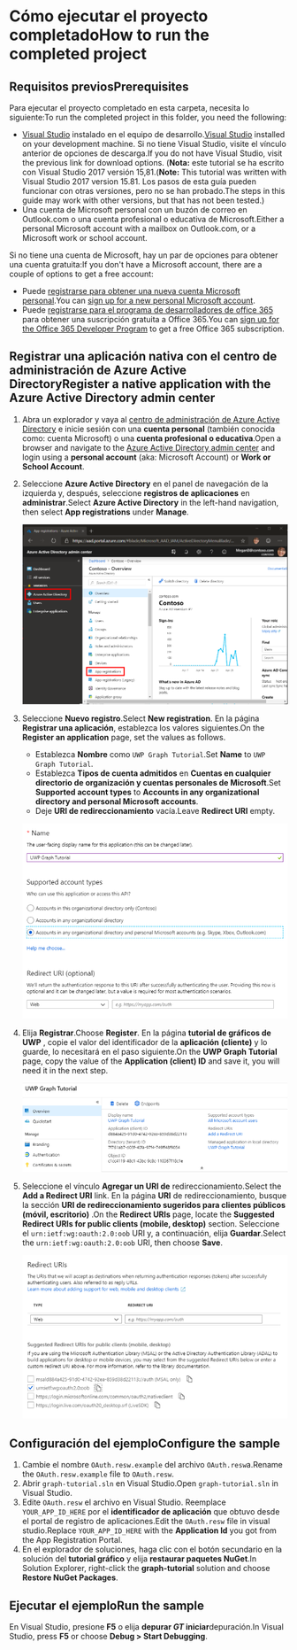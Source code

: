 # <a name="how-to-run-the-completed-project"></a><span data-ttu-id="5d16a-101">Cómo ejecutar el proyecto completado</span><span class="sxs-lookup"><span data-stu-id="5d16a-101">How to run the completed project</span></span>

## <a name="prerequisites"></a><span data-ttu-id="5d16a-102">Requisitos previos</span><span class="sxs-lookup"><span data-stu-id="5d16a-102">Prerequisites</span></span>

<span data-ttu-id="5d16a-103">Para ejecutar el proyecto completado en esta carpeta, necesita lo siguiente:</span><span class="sxs-lookup"><span data-stu-id="5d16a-103">To run the completed project in this folder, you need the following:</span></span>

- <span data-ttu-id="5d16a-104">[Visual Studio](https://visualstudio.microsoft.com/vs/) instalado en el equipo de desarrollo.</span><span class="sxs-lookup"><span data-stu-id="5d16a-104">[Visual Studio](https://visualstudio.microsoft.com/vs/) installed on your development machine.</span></span> <span data-ttu-id="5d16a-105">Si no tiene Visual Studio, visite el vínculo anterior de opciones de descarga.</span><span class="sxs-lookup"><span data-stu-id="5d16a-105">If you do not have Visual Studio, visit the previous link for download options.</span></span> <span data-ttu-id="5d16a-106">(**Nota:** este tutorial se ha escrito con Visual Studio 2017 versión 15,81.</span><span class="sxs-lookup"><span data-stu-id="5d16a-106">(**Note:** This tutorial was written with Visual Studio 2017 version 15.81.</span></span> <span data-ttu-id="5d16a-107">Los pasos de esta guía pueden funcionar con otras versiones, pero no se han probado.</span><span class="sxs-lookup"><span data-stu-id="5d16a-107">The steps in this guide may work with other versions, but that has not been tested.)</span></span>
- <span data-ttu-id="5d16a-108">Una cuenta de Microsoft personal con un buzón de correo en Outlook.com o una cuenta profesional o educativa de Microsoft.</span><span class="sxs-lookup"><span data-stu-id="5d16a-108">Either a personal Microsoft account with a mailbox on Outlook.com, or a Microsoft work or school account.</span></span>

<span data-ttu-id="5d16a-109">Si no tiene una cuenta de Microsoft, hay un par de opciones para obtener una cuenta gratuita:</span><span class="sxs-lookup"><span data-stu-id="5d16a-109">If you don't have a Microsoft account, there are a couple of options to get a free account:</span></span>

- <span data-ttu-id="5d16a-110">Puede [registrarse para obtener una nueva cuenta Microsoft personal](https://signup.live.com/signup?wa=wsignin1.0&rpsnv=12&ct=1454618383&rver=6.4.6456.0&wp=MBI_SSL_SHARED&wreply=https://mail.live.com/default.aspx&id=64855&cbcxt=mai&bk=1454618383&uiflavor=web&uaid=b213a65b4fdc484382b6622b3ecaa547&mkt=E-US&lc=1033&lic=1).</span><span class="sxs-lookup"><span data-stu-id="5d16a-110">You can [sign up for a new personal Microsoft account](https://signup.live.com/signup?wa=wsignin1.0&rpsnv=12&ct=1454618383&rver=6.4.6456.0&wp=MBI_SSL_SHARED&wreply=https://mail.live.com/default.aspx&id=64855&cbcxt=mai&bk=1454618383&uiflavor=web&uaid=b213a65b4fdc484382b6622b3ecaa547&mkt=E-US&lc=1033&lic=1).</span></span>
- <span data-ttu-id="5d16a-111">Puede [registrarse para el programa de desarrolladores de office 365](https://developer.microsoft.com/office/dev-program) para obtener una suscripción gratuita a Office 365.</span><span class="sxs-lookup"><span data-stu-id="5d16a-111">You can [sign up for the Office 365 Developer Program](https://developer.microsoft.com/office/dev-program) to get a free Office 365 subscription.</span></span>

## <a name="register-a-native-application-with-the-azure-active-directory-admin-center"></a><span data-ttu-id="5d16a-112">Registrar una aplicación nativa con el centro de administración de Azure Active Directory</span><span class="sxs-lookup"><span data-stu-id="5d16a-112">Register a native application with the Azure Active Directory admin center</span></span>

1. <span data-ttu-id="5d16a-113">Abra un explorador y vaya al [centro de administración de Azure Active Directory](https://aad.portal.azure.com) e inicie sesión con una **cuenta personal** (también conocida como: cuenta Microsoft) o una **cuenta profesional o educativa**.</span><span class="sxs-lookup"><span data-stu-id="5d16a-113">Open a browser and navigate to the [Azure Active Directory admin center](https://aad.portal.azure.com) and login using a **personal account** (aka: Microsoft Account) or **Work or School Account**.</span></span>

1. <span data-ttu-id="5d16a-114">Seleccione **Azure Active Directory** en el panel de navegación de la izquierda y, después, seleccione **registros de aplicaciones** en **administrar**.</span><span class="sxs-lookup"><span data-stu-id="5d16a-114">Select **Azure Active Directory** in the left-hand navigation, then select **App registrations** under **Manage**.</span></span>

    ![<span data-ttu-id="5d16a-115">Una captura de pantalla de los registros de la aplicación</span><span class="sxs-lookup"><span data-stu-id="5d16a-115">A screenshot of the App registrations</span></span> ](/tutorial/images/aad-portal-app-registrations.png)

1. <span data-ttu-id="5d16a-116">Seleccione **Nuevo registro**.</span><span class="sxs-lookup"><span data-stu-id="5d16a-116">Select **New registration**.</span></span> <span data-ttu-id="5d16a-117">En la página **Registrar una aplicación**, establezca los valores siguientes.</span><span class="sxs-lookup"><span data-stu-id="5d16a-117">On the **Register an application** page, set the values as follows.</span></span>

    - <span data-ttu-id="5d16a-118">Establezca **Nombre** como `UWP Graph Tutorial`.</span><span class="sxs-lookup"><span data-stu-id="5d16a-118">Set **Name** to `UWP Graph Tutorial`.</span></span>
    - <span data-ttu-id="5d16a-119">Establezca **Tipos de cuenta admitidos** en **Cuentas en cualquier directorio de organización y cuentas personales de Microsoft**.</span><span class="sxs-lookup"><span data-stu-id="5d16a-119">Set **Supported account types** to **Accounts in any organizational directory and personal Microsoft accounts**.</span></span>
    - <span data-ttu-id="5d16a-120">Deje **URI de redireccionamiento** vacía.</span><span class="sxs-lookup"><span data-stu-id="5d16a-120">Leave **Redirect URI** empty.</span></span>

    ![Captura de pantalla de la página registrar una aplicación](/tutorial/images/aad-register-an-app.png)

1. <span data-ttu-id="5d16a-122">Elija **Registrar**.</span><span class="sxs-lookup"><span data-stu-id="5d16a-122">Choose **Register**.</span></span> <span data-ttu-id="5d16a-123">En la página **tutorial de gráficos de UWP** , copie el valor del identificador de la **aplicación (cliente)** y lo guarde, lo necesitará en el paso siguiente.</span><span class="sxs-lookup"><span data-stu-id="5d16a-123">On the **UWP Graph Tutorial** page, copy the value of the **Application (client) ID** and save it, you will need it in the next step.</span></span>

    ![Captura de pantalla del identificador de la aplicación del nuevo registro de la aplicación](/tutorial/images/aad-application-id.png)

1. <span data-ttu-id="5d16a-125">Seleccione el vínculo **Agregar un URI de** redireccionamiento.</span><span class="sxs-lookup"><span data-stu-id="5d16a-125">Select the **Add a Redirect URI** link.</span></span> <span data-ttu-id="5d16a-126">En la página **URI** de redireccionamiento, busque la sección **URI de redireccionamiento sugeridos para clientes públicos (móvil, escritorio)** .</span><span class="sxs-lookup"><span data-stu-id="5d16a-126">On the **Redirect URIs** page, locate the **Suggested Redirect URIs for public clients (mobile, desktop)** section.</span></span> <span data-ttu-id="5d16a-127">Seleccione el `urn:ietf:wg:oauth:2.0:oob` URI y, a continuación, elija **Guardar**.</span><span class="sxs-lookup"><span data-stu-id="5d16a-127">Select the `urn:ietf:wg:oauth:2.0:oob` URI, then choose **Save**.</span></span>

    ![Captura de pantalla de la página URI de redireccionamiento](/tutorial/images/aad-redirect-uris.png)

## <a name="configure-the-sample"></a><span data-ttu-id="5d16a-129">Configuración del ejemplo</span><span class="sxs-lookup"><span data-stu-id="5d16a-129">Configure the sample</span></span>

1. <span data-ttu-id="5d16a-130">Cambie el nombre `OAuth.resw.example` del archivo `OAuth.resw`a.</span><span class="sxs-lookup"><span data-stu-id="5d16a-130">Rename the `OAuth.resw.example` file to `OAuth.resw`.</span></span>
1. <span data-ttu-id="5d16a-131">Abrir `graph-tutorial.sln` en Visual Studio.</span><span class="sxs-lookup"><span data-stu-id="5d16a-131">Open `graph-tutorial.sln` in Visual Studio.</span></span>
1. <span data-ttu-id="5d16a-132">Edite `OAuth.resw` el archivo en Visual Studio. Reemplace `YOUR_APP_ID_HERE` por el **identificador de aplicación** que obtuvo desde el portal de registro de aplicaciones.</span><span class="sxs-lookup"><span data-stu-id="5d16a-132">Edit the `OAuth.resw` file in visual studio.Replace `YOUR_APP_ID_HERE` with the **Application Id** you got from the App Registration Portal.</span></span>
1. <span data-ttu-id="5d16a-133">En el explorador de soluciones, haga clic con el botón secundario en la solución del **tutorial gráfico** y elija **restaurar paquetes NuGet**.</span><span class="sxs-lookup"><span data-stu-id="5d16a-133">In Solution Explorer, right-click the **graph-tutorial** solution and choose **Restore NuGet Packages**.</span></span>

## <a name="run-the-sample"></a><span data-ttu-id="5d16a-134">Ejecutar el ejemplo</span><span class="sxs-lookup"><span data-stu-id="5d16a-134">Run the sample</span></span>

<span data-ttu-id="5d16a-135">En Visual Studio, presione **F5** o elija **depurar _GT_ iniciar**depuración.</span><span class="sxs-lookup"><span data-stu-id="5d16a-135">In Visual Studio, press **F5** or choose **Debug > Start Debugging**.</span></span>